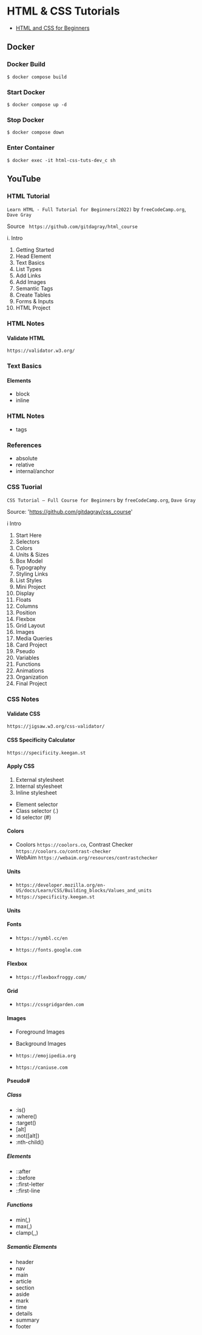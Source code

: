 # HTML & CSS Tutorials

* [HTML and CSS for Beginners](html-css-for-beginners.md)

## Docker

### Docker Build

`$ docker compose build`

### Start Docker

`$ docker compose up -d`

### Stop Docker

`$ docker compose down`

### Enter Container

`$ docker exec -it html-css-tuts-dev_c sh`

## YouTube

### HTML Tutorial

`Learn HTML - Full Tutorial for Beginners(2022)` by `freeCodeCamp.org`, `Dave Gray`

Source ` https://github.com/gitdagray/html_course`

i. Intro
01. Getting Started
02. Head Element
03. Text Basics
04. List Types
05. Add Links
06. Add Images
07. Semantic Tags
08. Create Tables
09. Forms & Inputs
10. HTML Project

### HTML Notes

#### Validate HTML

`https://validator.w3.org/`

### Text Basics

#### Elements
* block
* inline

### HTML Notes

* tags

### References

* absolute
* relative
* internal/anchor

### CSS Tuorial

`CSS Tutorial – Full Course for Beginners` by `freeCodeCamp.org`, `Dave Gray`

Source: 'https://github.com/gitdagray/css_course'

i  Intro
01. Start Here
02. Selectors
03. Colors
04. Units & Sizes
05. Box Model
06. Typography
07. Styling Links
08. List Styles
09. Mini Project
10. Display
11. Floats
12. Columns
13. Position
14. Flexbox
15. Grid Layout
16. Images
17. Media Queries
18. Card Project
19. Pseudo
20. Variables
21. Functions
22. Animations
23. Organization
24. Final Project

### CSS Notes

#### Validate CSS

`https://jigsaw.w3.org/css-validator/` 

#### CSS Specificity Calculator

`https://specificity.keegan.st`

#### Apply CSS

1. External stylesheet
2. Internal stylesheet
3. Inline stylesheet

* Element selector
* Class selector (.)
* Id selector (#)

#### Colors

* Coolors `https://coolors.co`, Contrast Checker `https://coolors.co/contrast-checker`
* WebAim `https://webaim.org/resources/contrastchecker`

#### Units

* `https://developer.mozilla.org/en-US/docs/Learn/CSS/Building_blocks/Values_and_units`
* `https://specificity.keegan.st`

#### Units

#### Fonts

* `https://symbl.cc/en`

* `https://fonts.google.com`

#### Flexbox

* `https://flexboxfroggy.com/`

#### Grid

* `https://cssgridgarden.com`

#### Images

* Foreground Images
* Background Images

* `https://emojipedia.org`
* `https://caniuse.com`

#### Pseudo#

##### Class
* :is()
* :where()
* :target()
* [alt]
* :not([alt])
* :nth-child()

##### Elements
* ::after
* ::before
* ::first-letter
* ::first-line

##### Functions

* min(,)
* max(,)
* clamp(,,)

##### Semantic Elements

* header
* nav
* main
* article
* section
* aside
* mark
* time
* details
* summary
* footer
